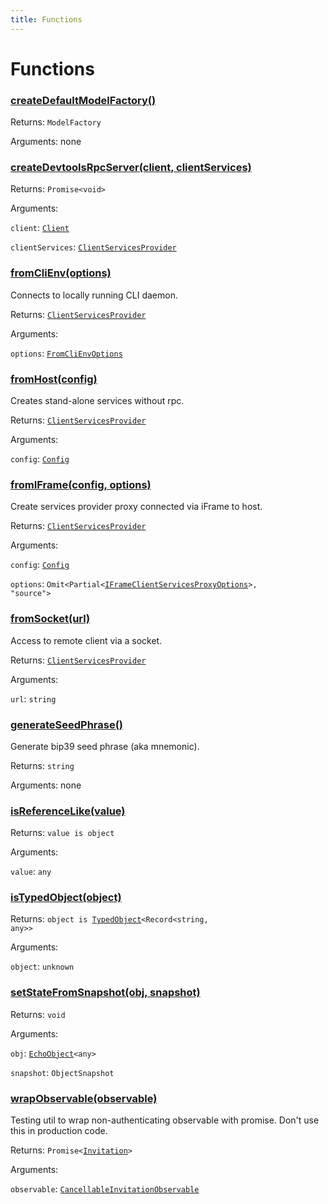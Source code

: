 ```yaml
---
title: Functions
---
```

# Functions
### [createDefaultModelFactory()]()



Returns: <code>ModelFactory</code>

Arguments: none

### [createDevtoolsRpcServer(client, clientServices)](https://github.com/dxos/dxos/blob/main/packages/sdk/client/src/packlets/devtools/devtools.ts#L48)



Returns: <code>Promise&lt;void&gt;</code>

Arguments: 

`client`: <code>[Client](/api/@dxos/client/classes/Client)</code>

`clientServices`: <code>[ClientServicesProvider](/api/@dxos/client/interfaces/ClientServicesProvider)</code>

### [fromCliEnv(options)](https://github.com/dxos/dxos/blob/main/packages/sdk/client/src/packlets/client/cli-env.ts#L19)



Connects to locally running CLI daemon.


Returns: <code>[ClientServicesProvider](/api/@dxos/client/interfaces/ClientServicesProvider)</code>

Arguments: 

`options`: <code>[FromCliEnvOptions](/api/@dxos/client/types/FromCliEnvOptions)</code>

### [fromHost(config)](https://github.com/dxos/dxos/blob/main/packages/sdk/client/src/packlets/client/utils.ts#L46)



Creates stand-alone services without rpc.


Returns: <code>[ClientServicesProvider](/api/@dxos/client/interfaces/ClientServicesProvider)</code>

Arguments: 

`config`: <code>[Config](/api/@dxos/client/classes/Config)</code>

### [fromIFrame(config, options)](https://github.com/dxos/dxos/blob/main/packages/sdk/client/src/packlets/client/utils.ts#L20)



Create services provider proxy connected via iFrame to host.


Returns: <code>[ClientServicesProvider](/api/@dxos/client/interfaces/ClientServicesProvider)</code>

Arguments: 

`config`: <code>[Config](/api/@dxos/client/classes/Config)</code>

`options`: <code>Omit&lt;Partial&lt;[IFrameClientServicesProxyOptions](/api/@dxos/client/types/IFrameClientServicesProxyOptions)&gt;, "source"&gt;</code>

### [fromSocket(url)](https://github.com/dxos/dxos/blob/main/packages/sdk/client/src/packlets/client/socket.ts#L11)



Access to remote client via a socket.


Returns: <code>[ClientServicesProvider](/api/@dxos/client/interfaces/ClientServicesProvider)</code>

Arguments: 

`url`: <code>string</code>

### [generateSeedPhrase()]()



Generate bip39 seed phrase (aka mnemonic).


Returns: <code>string</code>

Arguments: none

### [isReferenceLike(value)]()



Returns: <code>value is object</code>

Arguments: 

`value`: <code>any</code>

### [isTypedObject(object)]()



Returns: <code>object is [TypedObject](/api/@dxos/client/values#TypedObject)&lt;Record&lt;string, any&gt;&gt;</code>

Arguments: 

`object`: <code>unknown</code>

### [setStateFromSnapshot(obj, snapshot)]()



Returns: <code>void</code>

Arguments: 

`obj`: <code>[EchoObject](/api/@dxos/client/classes/EchoObject)&lt;any&gt;</code>

`snapshot`: <code>ObjectSnapshot</code>

### [wrapObservable(observable)]()



Testing util to wrap non-authenticating observable with promise.
Don't use this in production code.


Returns: <code>Promise&lt;[Invitation](/api/@dxos/client/interfaces/Invitation)&gt;</code>

Arguments: 

`observable`: <code>[CancellableInvitationObservable](/api/@dxos/client/classes/CancellableInvitationObservable)</code>

